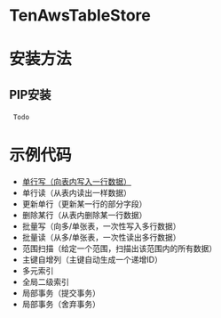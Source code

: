 # TenAwsTableStore 
# 安装方法
## PIP安装
​```
  Todo
​```
# 示例代码
- [单行写（向表内写入一行数据）](http://www.baidu.com)
- 单行读（从表内读出一样数据）
- 更新单行（更新某一行的部分字段）
- 删除某行（从表内删除某一行数据）
- 批量写（向多/单张表，一次性写入多行数据）
- 批量读（从多/单张表，一次性读出多行数据）
- 范围扫描（给定一个范围，扫描出该范围内的所有数据）
- 主键自增列（主键自动生成一个递增ID）
- 多元索引
- 全局二级索引
- 局部事务（提交事务）
- 局部事务（舍弃事务）
